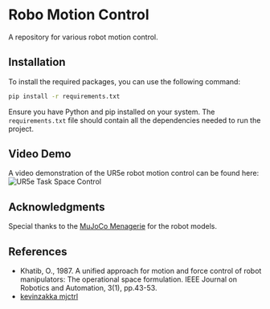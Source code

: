 # Robo Motion Control

A repository for various robot motion control.

## Installation

To install the required packages, you can use the following command:

```bash
pip install -r requirements.txt
```

Ensure you have Python and pip installed on your system. The `requirements.txt` file should contain all the dependencies needed to run the project.

## Video Demo

A video demonstration of the UR5e robot motion control can be found here:
![UR5e Task Space Control](https://github.com/parsa25b/robo_motion_control/blob/main/images/ur5e_task_space_control.gif)

## Acknowledgments

Special thanks to the [MuJoCo Menagerie](https://github.com/google-deepmind/mujoco_menagerie/tree/main) for the robot models.

## References

- Khatib, O., 1987. A unified approach for motion and force control of robot manipulators: The operational space formulation. IEEE Journal on Robotics and Automation, 3(1), pp.43-53.
- [kevinzakka mjctrl](https://github.com/kevinzakka/mjctrl/tree/main) 
